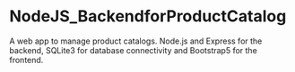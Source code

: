 # NodeJS_BackendforProductCatalog
A web app to manage product catalogs. Node.js and Express for the backend, SQLite3 for database connectivity and Bootstrap5 for the frontend. 
